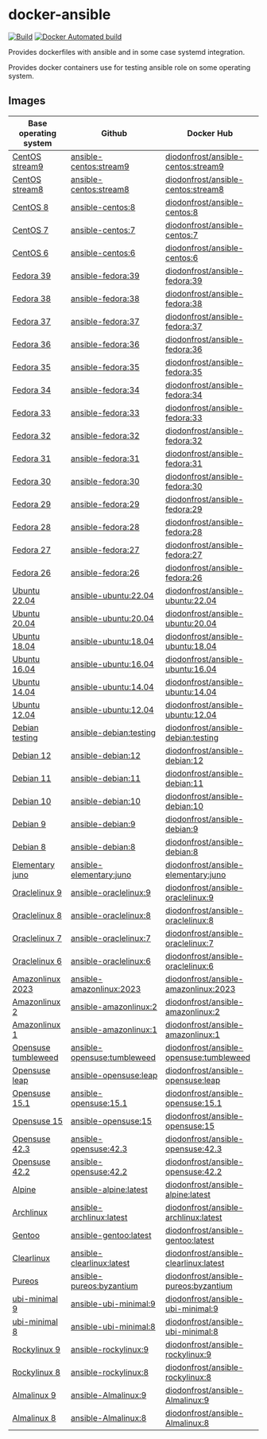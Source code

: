 # docker-ansible

[![Build](https://github.com/diodonfrost/docker-ansible/workflows/Build/badge.svg)](https://github.com/diodonfrost/docker-ansible/actions)
[![Docker Automated build](https://img.shields.io/docker/automated/diodonfrost/ansible-ubuntu.svg?maxAge=2592000)](https://hub.docker.com/r/diodonfrost/ansible-ubuntu/)

Provides dockerfiles with ansible and in some case systemd integration.

Provides docker containers use for testing ansible role on some operating system.

## Images

| Base operating system            | Github                          | Docker Hub                                  |
| -------------------------------- | ------------------------------- | ------------------------------------------- |
| [CentOS stream9][CentOS stream]  | [ansible-centos:stream9][]      | [diodonfrost/ansible-centos:stream9][]      |
| [CentOS stream8][CentOS stream]  | [ansible-centos:stream8][]      | [diodonfrost/ansible-centos:stream8][]      |
| [CentOS 8][CentOS]               | [ansible-centos:8][]            | [diodonfrost/ansible-centos:8][]            |
| [CentOS 7][CentOS]               | [ansible-centos:7][]            | [diodonfrost/ansible-centos:7][]            |
| [CentOS 6][CentOS]               | [ansible-centos:6][]            | [diodonfrost/ansible-centos:6][]            |
| [Fedora 39][Fedora]              | [ansible-fedora:39][]           | [diodonfrost/ansible-fedora:39][]           |
| [Fedora 38][Fedora]              | [ansible-fedora:38][]           | [diodonfrost/ansible-fedora:38][]           |
| [Fedora 37][Fedora]              | [ansible-fedora:37][]           | [diodonfrost/ansible-fedora:37][]           |
| [Fedora 36][Fedora]              | [ansible-fedora:36][]           | [diodonfrost/ansible-fedora:36][]           |
| [Fedora 35][Fedora]              | [ansible-fedora:35][]           | [diodonfrost/ansible-fedora:35][]           |
| [Fedora 34][Fedora]              | [ansible-fedora:34][]           | [diodonfrost/ansible-fedora:34][]           |
| [Fedora 33][Fedora]              | [ansible-fedora:33][]           | [diodonfrost/ansible-fedora:33][]           |
| [Fedora 32][Fedora]              | [ansible-fedora:32][]           | [diodonfrost/ansible-fedora:32][]           |
| [Fedora 31][Fedora]              | [ansible-fedora:31][]           | [diodonfrost/ansible-fedora:31][]           |
| [Fedora 30][Fedora]              | [ansible-fedora:30][]           | [diodonfrost/ansible-fedora:30][]           |
| [Fedora 29][Fedora]              | [ansible-fedora:29][]           | [diodonfrost/ansible-fedora:29][]           |
| [Fedora 28][Fedora]              | [ansible-fedora:28][]           | [diodonfrost/ansible-fedora:28][]           |
| [Fedora 27][Fedora]              | [ansible-fedora:27][]           | [diodonfrost/ansible-fedora:27][]           |
| [Fedora 26][Fedora]              | [ansible-fedora:26][]           | [diodonfrost/ansible-fedora:26][]           |
| [Ubuntu 22.04][Ubuntu]           | [ansible-ubuntu:22.04][]        | [diodonfrost/ansible-ubuntu:22.04][]        |
| [Ubuntu 20.04][Ubuntu]           | [ansible-ubuntu:20.04][]        | [diodonfrost/ansible-ubuntu:20.04][]        |
| [Ubuntu 18.04][Ubuntu]           | [ansible-ubuntu:18.04][]        | [diodonfrost/ansible-ubuntu:18.04][]        |
| [Ubuntu 16.04][Ubuntu]           | [ansible-ubuntu:16.04][]        | [diodonfrost/ansible-ubuntu:16.04][]        |
| [Ubuntu 14.04][Ubuntu]           | [ansible-ubuntu:14.04][]        | [diodonfrost/ansible-ubuntu:14.04][]        |
| [Ubuntu 12.04][Ubuntu]           | [ansible-ubuntu:12.04][]        | [diodonfrost/ansible-ubuntu:12.04][]        |
| [Debian testing][Debian]         | [ansible-debian:testing][]      | [diodonfrost/ansible-debian:testing][]      |
| [Debian 12][Debian]              | [ansible-debian:12][]           | [diodonfrost/ansible-debian:12][]           |
| [Debian 11][Debian]              | [ansible-debian:11][]           | [diodonfrost/ansible-debian:11][]           |
| [Debian 10][Debian]              | [ansible-debian:10][]           | [diodonfrost/ansible-debian:10][]           |
| [Debian 9][Debian]               | [ansible-debian:9][]            | [diodonfrost/ansible-debian:9][]            |
| [Debian 8][Debian]               | [ansible-debian:8][]            | [diodonfrost/ansible-debian:8][]            |
| [Elementary juno][Elementary]    | [ansible-elementary:juno][]     | [diodonfrost/ansible-elementary:juno][]     |
| [Oraclelinux 9][Oraclelinux]     | [ansible-oraclelinux:9][]       | [diodonfrost/ansible-oraclelinux:9][]       |
| [Oraclelinux 8][Oraclelinux]     | [ansible-oraclelinux:8][]       | [diodonfrost/ansible-oraclelinux:8][]       |
| [Oraclelinux 7][Oraclelinux]     | [ansible-oraclelinux:7][]       | [diodonfrost/ansible-oraclelinux:7][]       |
| [Oraclelinux 6][Oraclelinux]     | [ansible-oraclelinux:6][]       | [diodonfrost/ansible-oraclelinux:6][]       |
| [Amazonlinux 2023][Amazonlinux]  | [ansible-amazonlinux:2023][]    | [diodonfrost/ansible-amazonlinux:2023][]    |
| [Amazonlinux 2][Amazonlinux]     | [ansible-amazonlinux:2][]       | [diodonfrost/ansible-amazonlinux:2][]       |
| [Amazonlinux 1][Amazonlinux]     | [ansible-amazonlinux:1][]       | [diodonfrost/ansible-amazonlinux:1][]       |
| [Opensuse tumbleweed][Opensuse]  | [ansible-opensuse:tumbleweed][] | [diodonfrost/ansible-opensuse:tumbleweed][] |
| [Opensuse leap][Opensuse]        | [ansible-opensuse:leap][]       | [diodonfrost/ansible-opensuse:leap][]       |
| [Opensuse 15.1][Opensuse]        | [ansible-opensuse:15.1][]       | [diodonfrost/ansible-opensuse:15.1][]       |
| [Opensuse 15][Opensuse]          | [ansible-opensuse:15][]         | [diodonfrost/ansible-opensuse:15][]         |
| [Opensuse 42.3][Opensuse]        | [ansible-opensuse:42.3][]       | [diodonfrost/ansible-opensuse:42.3][]       |
| [Opensuse 42.2][Opensuse]        | [ansible-opensuse:42.2][]       | [diodonfrost/ansible-opensuse:42.2][]       |
| [Alpine][Alpine]                 | [ansible-alpine:latest][]       | [diodonfrost/ansible-alpine:latest][]       |
| [Archlinux][Archlinux]           | [ansible-archlinux:latest][]    | [diodonfrost/ansible-archlinux:latest][]    |
| [Gentoo][Gentoo]                 | [ansible-gentoo:latest][]       | [diodonfrost/ansible-gentoo:latest][]       |
| [Clearlinux][Clearlinux]         | [ansible-clearlinux:latest][]   | [diodonfrost/ansible-clearlinux:latest][]   |
| [Pureos][Pureos]                 | [ansible-pureos:byzantium][]    | [diodonfrost/ansible-pureos:byzantium][]    |
| [ubi-minimal 9][ubi-minimal]     | [ansible-ubi-minimal:9][]       | [diodonfrost/ansible-ubi-minimal:9][]       |
| [ubi-minimal 8][ubi-minimal]     | [ansible-ubi-minimal:8][]       | [diodonfrost/ansible-ubi-minimal:8][]       |
| [Rockylinux 9][Rockylinux]       | [ansible-rockylinux:9][]        | [diodonfrost/ansible-rockylinux:9][]        |
| [Rockylinux 8][Rockylinux]       | [ansible-rockylinux:8][]        | [diodonfrost/ansible-rockylinux:8][]        |
| [Almalinux 9][Almalinux]         | [ansible-Almalinux:9][]         | [diodonfrost/ansible-Almalinux:9][]         |
| [Almalinux 8][Almalinux]         | [ansible-Almalinux:8][]         | [diodonfrost/ansible-Almalinux:8][]         |

[CentOS stream]: https://quay.io/repository/centos/centos
[Centos]: https://hub.docker.com/_/centos/
[Fedora]: https://hub.docker.com/_/fedora/
[Ubuntu]: https://hub.docker.com/_/ubuntu/
[Debian]: https://hub.docker.com/_/debian/
[Elementary]: https://hub.docker.com/r/elementary/docker
[Oraclelinux]: https://hub.docker.com/_/oraclelinux/
[Amazonlinux]: https://hub.docker.com/_/amazonlinux/
[Opensuse]: https://hub.docker.com/_/opensuse/
[Alpine]: https://hub.docker.com/_/alpine
[Archlinux]: https://hub.docker.com/r/base/archlinux/
[Gentoo]: https://hub.docker.com/r/gentoo/stage3-amd64/
[Clearlinux]: https://hub.docker.com/_/clearlinux
[Pureos]: https://hub.docker.com/u/pureos
[ubi-minimal]: https://catalog.redhat.com/software/containers/ubi8/ubi-minimal/5c359a62bed8bd75a2c3fba8
[Rockylinux]: https://hub.docker.com/r/rockylinux/rockylinux
[Almalinux]: https://hub.docker.com/_/almalinux

[ansible-centos:stream9]: https://github.com/diodonfrost/docker-ansible/blob/master/centos-ansible/Dockerfile.centos-stream9
[ansible-centos:stream8]: https://github.com/diodonfrost/docker-ansible/blob/master/centos-ansible/Dockerfile.centos-stream8
[ansible-centos:8]: https://github.com/diodonfrost/docker-ansible/blob/master/centos-ansible/Dockerfile.centos-8
[ansible-centos:7]: https://github.com/diodonfrost/docker-ansible/blob/master/centos-ansible/Dockerfile.centos-7
[ansible-centos:6]: https://github.com/diodonfrost/docker-ansible/blob/master/centos-ansible/Dockerfile.centos-6
[ansible-fedora:39]: https://github.com/diodonfrost/docker-ansible/blob/master/fedora-ansible/Dockerfile.fedora-39
[ansible-fedora:38]: https://github.com/diodonfrost/docker-ansible/blob/master/fedora-ansible/Dockerfile.fedora-38
[ansible-fedora:37]: https://github.com/diodonfrost/docker-ansible/blob/master/fedora-ansible/Dockerfile.fedora-37
[ansible-fedora:36]: https://github.com/diodonfrost/docker-ansible/blob/master/fedora-ansible/Dockerfile.fedora-36
[ansible-fedora:35]: https://github.com/diodonfrost/docker-ansible/blob/master/fedora-ansible/Dockerfile.fedora-35
[ansible-fedora:34]: https://github.com/diodonfrost/docker-ansible/blob/master/fedora-ansible/Dockerfile.fedora-34
[ansible-fedora:33]: https://github.com/diodonfrost/docker-ansible/blob/master/fedora-ansible/Dockerfile.fedora-33
[ansible-fedora:32]: https://github.com/diodonfrost/docker-ansible/blob/master/fedora-ansible/Dockerfile.fedora-32
[ansible-fedora:31]: https://github.com/diodonfrost/docker-ansible/blob/master/fedora-ansible/Dockerfile.fedora-31
[ansible-fedora:30]: https://github.com/diodonfrost/docker-ansible/blob/master/fedora-ansible/Dockerfile.fedora-30
[ansible-fedora:29]: https://github.com/diodonfrost/docker-ansible/blob/master/fedora-ansible/Dockerfile.fedora-29
[ansible-fedora:28]: https://github.com/diodonfrost/docker-ansible/blob/master/fedora-ansible/Dockerfile.fedora-28
[ansible-fedora:27]: https://github.com/diodonfrost/docker-ansible/blob/master/fedora-ansible/Dockerfile.fedora-27
[ansible-fedora:26]: https://github.com/diodonfrost/docker-ansible/blob/master/fedora-ansible/Dockerfile.fedora-28
[ansible-ubuntu:22.04]: https://github.com/diodonfrost/docker-ansible/blob/master/ubuntu-ansible/Dockerfile.ubuntu-22.04
[ansible-ubuntu:20.04]: https://github.com/diodonfrost/docker-ansible/blob/master/ubuntu-ansible/Dockerfile.ubuntu-20.04
[ansible-ubuntu:18.04]: https://github.com/diodonfrost/docker-ansible/blob/master/ubuntu-ansible/Dockerfile.ubuntu-18.04
[ansible-ubuntu:16.04]: https://github.com/diodonfrost/docker-ansible/blob/master/ubuntu-ansible/Dockerfile.ubuntu-16.04
[ansible-ubuntu:14.04]: https://github.com/diodonfrost/docker-ansible/blob/master/ubuntu-ansible/Dockerfile.ubuntu-14.04
[ansible-ubuntu:12.04]: https://github.com/diodonfrost/docker-ansible/blob/master/ubuntu-ansible/Dockerfile.ubuntu-12.04
[ansible-debian:testing]: https://github.com/diodonfrost/docker-ansible/blob/master/debian-ansible/Dockerfile.debian-testing
[ansible-debian:12]: https://github.com/diodonfrost/docker-ansible/blob/master/debian-ansible/Dockerfile.debian-12
[ansible-debian:11]: https://github.com/diodonfrost/docker-ansible/blob/master/debian-ansible/Dockerfile.debian-11
[ansible-debian:10]: https://github.com/diodonfrost/docker-ansible/blob/master/debian-ansible/Dockerfile.debian-10
[ansible-debian:9]: https://github.com/diodonfrost/docker-ansible/blob/master/debian-ansible/Dockerfile.debian-9
[ansible-debian:8]: https://github.com/diodonfrost/docker-ansible/blob/master/debian-ansible/Dockerfile.debian-8
[ansible-elementary:juno]: https://github.com/diodonfrost/docker-ansible/blob/master/elementary-ansible/Dockerfile.elementary-juno
[ansible-oraclelinux:9]: https://github.com/diodonfrost/docker-ansible/blob/master/oraclelinux-ansible/Dockerfile.oraclelinux-9
[ansible-oraclelinux:8]: https://github.com/diodonfrost/docker-ansible/blob/master/oraclelinux-ansible/Dockerfile.oraclelinux-8
[ansible-oraclelinux:7]: https://github.com/diodonfrost/docker-ansible/blob/master/oraclelinux-ansible/Dockerfile.oraclelinux-7
[ansible-oraclelinux:6]: https://github.com/diodonfrost/docker-ansible/blob/master/oraclelinux-ansible/Dockerfile.oraclelinux-6
[ansible-amazonlinux:2023]: https://github.com/diodonfrost/docker-ansible/blob/master/amazonlinux-ansible/Dockerfile.amazonlinux-2023
[ansible-amazonlinux:2]: https://github.com/diodonfrost/docker-ansible/blob/master/amazonlinux-ansible/Dockerfile.amazonlinux-2
[ansible-amazonlinux:1]: https://github.com/diodonfrost/docker-ansible/blob/master/amazonlinux-ansible/Dockerfile.amazonlinux-1
[ansible-opensuse:tumbleweed]: https://github.com/diodonfrost/docker-ansible/blob/master/opensuse-ansible/Dockerfile.opensuse-tumbleweed
[ansible-opensuse:leap]: https://github.com/diodonfrost/docker-ansible/blob/master/opensuse-ansible/Dockerfile.opensuse-leap
[ansible-opensuse:15.1]: https://github.com/diodonfrost/docker-ansible/blob/master/opensuse-ansible/Dockerfile.opensuse-15.1
[ansible-opensuse:15]: https://github.com/diodonfrost/docker-ansible/blob/master/opensuse-ansible/Dockerfile.opensuse-15
[ansible-opensuse:42.3]: https://github.com/diodonfrost/docker-ansible/blob/master/opensuse-ansible/Dockerfile.opensuse-42.3
[ansible-opensuse:42.2]: https://github.com/diodonfrost/docker-ansible/blob/master/opensuse-ansible/Dockerfile.opensuse-42.2
[ansible-alpine:latest]: https://github.com/diodonfrost/docker-ansible/blob/master/alpine-ansible/Dockerfile.alpine-latest
[ansible-archlinux:latest]: https://github.com/diodonfrost/docker-ansible/blob/master/archlinux-ansible/Dockerfile.archlinux-latest
[ansible-gentoo:latest]: https://github.com/diodonfrost/docker-ansible/blob/master/gentoo-ansible/Dockerfile.gentoo-latest
[ansible-clearlinux:latest]: https://github.com/diodonfrost/docker-ansible/blob/master/clearlinux-ansible/Dockerfile.clearlinux-latest
[ansible-pureos:byzantium]: https://github.com/diodonfrost/docker-ansible/blob/master/pureos-ansible/Dockerfile.pureos-byzantium
[ansible-ubi-minimal:9]: https://github.com/diodonfrost/docker-ansible/blob/master/ubi-minimal-ansible/Dockerfile.ubi-minimal-9
[ansible-ubi-minimal:8]: https://github.com/diodonfrost/docker-ansible/blob/master/ubi-minimal-ansible/Dockerfile.ubi-minimal-8
[ansible-rockylinux:9]: https://github.com/diodonfrost/docker-ansible/tree/master/rockylinux-ansible/Dockerfile.rockylinux-9
[ansible-rockylinux:8]: https://github.com/diodonfrost/docker-ansible/tree/master/rockylinux-ansible/Dockerfile.rockylinux-8
[ansible-almalinux:9]: https://github.com/diodonfrost/docker-ansible/tree/master/almalinux-ansible/Dockerfile.almalinux-9
[ansible-almalinux:8]: https://github.com/diodonfrost/docker-ansible/tree/master/almalinux-ansible/Dockerfile.almalinux-8

[diodonfrost/ansible-centos:stream9]: https://hub.docker.com/r/diodonfrost/ansible-centos
[diodonfrost/ansible-centos:stream8]: https://hub.docker.com/r/diodonfrost/ansible-centos
[diodonfrost/ansible-centos:8]: https://hub.docker.com/r/diodonfrost/ansible-centos
[diodonfrost/ansible-centos:7]: https://hub.docker.com/r/diodonfrost/ansible-centos
[diodonfrost/ansible-centos:6]: https://hub.docker.com/r/diodonfrost/ansible-centos
[diodonfrost/ansible-fedora:39]: https://hub.docker.com/r/diodonfrost/ansible-fedora
[diodonfrost/ansible-fedora:38]: https://hub.docker.com/r/diodonfrost/ansible-fedora
[diodonfrost/ansible-fedora:37]: https://hub.docker.com/r/diodonfrost/ansible-fedora
[diodonfrost/ansible-fedora:36]: https://hub.docker.com/r/diodonfrost/ansible-fedora
[diodonfrost/ansible-fedora:35]: https://hub.docker.com/r/diodonfrost/ansible-fedora
[diodonfrost/ansible-fedora:34]: https://hub.docker.com/r/diodonfrost/ansible-fedora
[diodonfrost/ansible-fedora:33]: https://hub.docker.com/r/diodonfrost/ansible-fedora
[diodonfrost/ansible-fedora:32]: https://hub.docker.com/r/diodonfrost/ansible-fedora
[diodonfrost/ansible-fedora:31]: https://hub.docker.com/r/diodonfrost/ansible-fedora
[diodonfrost/ansible-fedora:30]: https://hub.docker.com/r/diodonfrost/ansible-fedora
[diodonfrost/ansible-fedora:29]: https://hub.docker.com/r/diodonfrost/ansible-fedora
[diodonfrost/ansible-fedora:28]: https://hub.docker.com/r/diodonfrost/ansible-fedora
[diodonfrost/ansible-fedora:27]: https://hub.docker.com/r/diodonfrost/ansible-fedora
[diodonfrost/ansible-fedora:26]: https://hub.docker.com/r/diodonfrost/ansible-fedora
[diodonfrost/ansible-ubuntu:22.04]: https://hub.docker.com/r/diodonfrost/ansible-ubuntu
[diodonfrost/ansible-ubuntu:20.04]: https://hub.docker.com/r/diodonfrost/ansible-ubuntu
[diodonfrost/ansible-ubuntu:18.04]: https://hub.docker.com/r/diodonfrost/ansible-ubuntu
[diodonfrost/ansible-ubuntu:16.04]: https://hub.docker.com/r/diodonfrost/ansible-ubuntu
[diodonfrost/ansible-ubuntu:14.04]: https://hub.docker.com/r/diodonfrost/ansible-ubuntu
[diodonfrost/ansible-ubuntu:12.04]: https://hub.docker.com/r/diodonfrost/ansible-ubuntu
[diodonfrost/ansible-debian:testing]: https://hub.docker.com/r/diodonfrost/ansible-debian
[diodonfrost/ansible-debian:12]: https://hub.docker.com/r/diodonfrost/ansible-debian
[diodonfrost/ansible-debian:11]: https://hub.docker.com/r/diodonfrost/ansible-debian
[diodonfrost/ansible-debian:10]: https://hub.docker.com/r/diodonfrost/ansible-debian
[diodonfrost/ansible-debian:9]: https://hub.docker.com/r/diodonfrost/ansible-debian
[diodonfrost/ansible-debian:8]: https://hub.docker.com/r/diodonfrost/ansible-debian
[diodonfrost/ansible-elementary:juno]: https://hub.docker.com/r/diodonfrost/ansible-elementary
[diodonfrost/ansible-oraclelinux:9]: https://hub.docker.com/r/diodonfrost/ansible-oraclelinux
[diodonfrost/ansible-oraclelinux:8]: https://hub.docker.com/r/diodonfrost/ansible-oraclelinux
[diodonfrost/ansible-oraclelinux:7]: https://hub.docker.com/r/diodonfrost/ansible-oraclelinux
[diodonfrost/ansible-oraclelinux:6]: https://hub.docker.com/r/diodonfrost/ansible-oraclelinux
[diodonfrost/ansible-amazonlinux:2023]: https://hub.docker.com/r/diodonfrost/ansible-amazonlinux
[diodonfrost/ansible-amazonlinux:2]: https://hub.docker.com/r/diodonfrost/ansible-amazonlinux
[diodonfrost/ansible-amazonlinux:1]: https://hub.docker.com/r/diodonfrost/ansible-oraclelinux
[diodonfrost/ansible-opensuse:tumbleweed]: https://hub.docker.com/r/diodonfrost/ansible-opensuse
[diodonfrost/ansible-opensuse:leap]: https://hub.docker.com/r/diodonfrost/ansible-opensuse
[diodonfrost/ansible-opensuse:15.1]: https://hub.docker.com/r/diodonfrost/ansible-opensuse
[diodonfrost/ansible-opensuse:15]: https://hub.docker.com/r/diodonfrost/ansible-opensuse
[diodonfrost/ansible-opensuse:42.3]: https://hub.docker.com/r/diodonfrost/ansible-opensuse
[diodonfrost/ansible-opensuse:42.2]: https://hub.docker.com/r/diodonfrost/ansible-opensuse
[diodonfrost/ansible-alpine:latest]: https://hub.docker.com/r/diodonfrost/ansible-alpine
[diodonfrost/ansible-archlinux:latest]: https://hub.docker.com/r/diodonfrost/ansible-archlinux
[diodonfrost/ansible-gentoo:latest]: https://hub.docker.com/r/diodonfrost/ansible-gentoo
[diodonfrost/ansible-clearlinux:latest]: https://hub.docker.com/r/diodonfrost/ansible-clearlinux
[diodonfrost/ansible-pureos:byzantium]: https://hub.docker.com/r/diodonfrost/ansible-pureos
[diodonfrost/ansible-ubi-minimal:9]: https://hub.docker.com/r/diodonfrost/ansible-ubi-minimal
[diodonfrost/ansible-ubi-minimal:8]: https://hub.docker.com/r/diodonfrost/ansible-ubi-minimal
[diodonfrost/ansible-rockylinux:9]: https://hub.docker.com/r/diodonfrost/ansible-rockylinux
[diodonfrost/ansible-rockylinux:8]: https://hub.docker.com/r/diodonfrost/ansible-rockylinux
[diodonfrost/ansible-almalinux:9]: https://hub.docker.com/r/diodonfrost/ansible-almalinux
[diodonfrost/ansible-almalinux:8]: https://hub.docker.com/r/diodonfrost/ansible-almalinux
